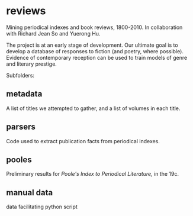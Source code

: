 reviews
=======

Mining periodical indexes and book reviews, 1800-2010. In collaboration with Richard Jean So and Yuerong Hu.

The project is at an early stage of development. Our ultimate goal is to develop a database of responses to fiction (and poetry, where possible). Evidence of contemporary reception can be used to train models of genre and literary prestige.

Subfolders:

metadata
--------

A list of titles we attempted to gather, and a list of volumes in each title.

parsers
-------

Code used to extract publication facts from periodical indexes.

pooles
------

Preliminary results for *Poole's Index to Periodical Literature,* in the 19c.

manual data
------

data facilitating python script
